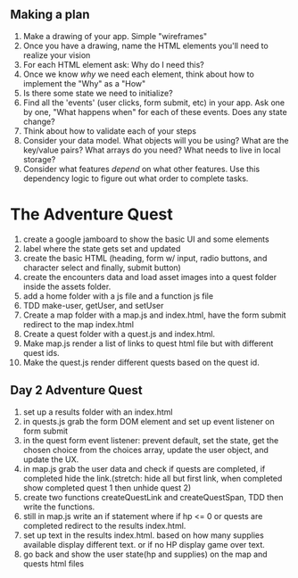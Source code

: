 ## Making a plan
1) Make a drawing of your app. Simple "wireframes"
2) Once you have a drawing, name the HTML elements you'll need to realize your vision
3) For each HTML element ask: Why do I need this?
4) Once we know _why_ we need each element, think about how to implement the "Why" as a "How"
5) Is there some state we need to initialize?
6) Find all the 'events' (user clicks, form submit, etc) in your app. Ask one by one, "What happens when" for each of these events. Does any state change?
7) Think about how to validate each of your steps
8) Consider your data model. What objects will you be using? What are the key/value pairs? What arrays do you need? What needs to live in local storage?
9) Consider what features _depend_ on what other features. Use this dependency logic to figure out what order to complete tasks.

# The Adventure Quest
1) create a google jamboard to show the basic UI and some elements
2) label where the state gets set and updated
3) create the basic HTML (heading, form w/ input, radio buttons, and character select and finally, submit button)
4) create the encounters data and load asset images into a quest folder inside the assets folder.
5) add a home folder with a js file and a function js file
6) TDD make-user, getUser, and setUser
7) Create a map folder with a map.js and index.html, have the form submit redirect to the map index.html
8) Create a quest folder with a quest.js and index.html.
9) Make map.js render a list of links to quest html file but with different quest ids.
10) Make the quest.js render different quests based on the quest id.

## Day 2 Adventure Quest
1) set up a results folder with an index.html
2) in quests.js grab the form DOM element and set up event listener on form submit
3) in the quest form event listener: prevent default, set the state, get the chosen choice from the choices array, update the user object, and update the UX.
4) in map.js grab the user data and check if quests are completed, if completed hide the link.(stretch: hide all but first link, when completed show completed quest 1 then unhide quest 2)
5) create two functions createQuestLink and createQuestSpan, TDD then write the functions.
6) still in map.js write an if statement where if hp <= 0 or quests are completed redirect to the results index.html.
7) set up text in the results index.html. based on how many supplies available display different text. or if no HP display game over text.
8) go back and show the user state(hp and supplies) on the map and quests html files